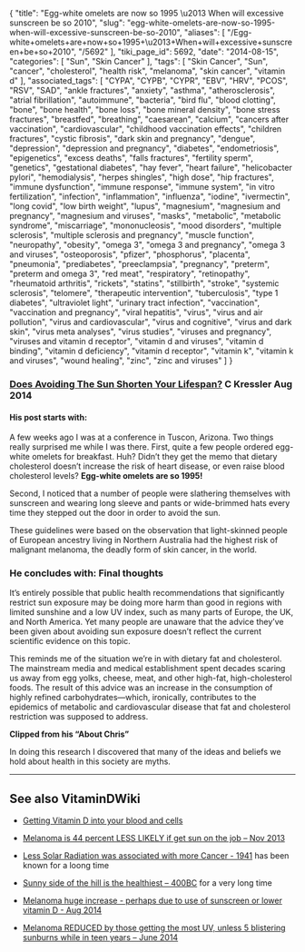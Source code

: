 {
    "title": "Egg-white omelets are now so 1995 \u2013 When will excessive sunscreen be so 2010",
    "slug": "egg-white-omelets-are-now-so-1995-when-will-excessive-sunscreen-be-so-2010",
    "aliases": [
        "/Egg-white+omelets+are+now+so+1995+\u2013+When+will+excessive+sunscreen+be+so+2010",
        "/5692"
    ],
    "tiki_page_id": 5692,
    "date": "2014-08-15",
    "categories": [
        "Sun",
        "Skin Cancer"
    ],
    "tags": [
        "Skin Cancer",
        "Sun",
        "cancer",
        "cholesterol",
        "health risk",
        "melanoma",
        "skin cancer",
        "vitamin d"
    ],
    "associated_tags": [
        "CYPA",
        "CYPB",
        "CYPR",
        "EBV",
        "HRV",
        "PCOS",
        "RSV",
        "SAD",
        "ankle fractures",
        "anxiety",
        "asthma",
        "atherosclerosis",
        "atrial fibrillation",
        "autoimmune",
        "bacteria",
        "bird flu",
        "blood clotting",
        "bone",
        "bone health",
        "bone loss",
        "bone mineral density",
        "bone stress fractures",
        "breastfed",
        "breathing",
        "caesarean",
        "calcium",
        "cancers after vaccination",
        "cardiovascular",
        "childhood vaccination effects",
        "children fractures",
        "cystic fibrosis",
        "dark skin and pregnancy",
        "dengue",
        "depression",
        "depression and pregnancy",
        "diabetes",
        "endometriosis",
        "epigenetics",
        "excess deaths",
        "falls fractures",
        "fertility sperm",
        "genetics",
        "gestational diabetes",
        "hay fever",
        "heart failure",
        "helicobacter pylori",
        "hemodialysis",
        "herpes shingles",
        "high dose",
        "hip fractures",
        "immune dysfunction",
        "immune response",
        "immune system",
        "in vitro fertilization",
        "infection",
        "inflammation",
        "influenza",
        "iodine",
        "ivermectin",
        "long covid",
        "low birth weight",
        "lupus",
        "magnesium",
        "magnesium and pregnancy",
        "magnesium and viruses",
        "masks",
        "metabolic",
        "metabolic syndrome",
        "miscarriage",
        "mononucleosis",
        "mood disorders",
        "multiple sclerosis",
        "multiple sclerosis and pregnancy",
        "muscle function",
        "neuropathy",
        "obesity",
        "omega 3",
        "omega 3 and pregnancy",
        "omega 3 and viruses",
        "osteoporosis",
        "pfizer",
        "phosphorus",
        "placenta",
        "pneumonia",
        "prediabetes",
        "preeclampsia",
        "pregnancy",
        "preterm",
        "preterm and omega 3",
        "red meat",
        "respiratory",
        "retinopathy",
        "rheumatoid arthritis",
        "rickets",
        "statins",
        "stillbirth",
        "stroke",
        "systemic sclerosis",
        "telomere",
        "therapeutic intervention",
        "tuberculosis",
        "type 1 diabetes",
        "ultraviolet light",
        "urinary tract infection",
        "vaccination",
        "vaccination and pregnancy",
        "viral hepatitis",
        "virus",
        "virus and air pollution",
        "virus and cardiovascular",
        "virus and cognitive",
        "virus and dark skin",
        "virus meta analyses",
        "virus studies",
        "viruses and pregnancy",
        "viruses and vitamin d receptor",
        "vitamin d and viruses",
        "vitamin d binding",
        "vitamin d deficiency",
        "vitamin d receptor",
        "vitamin k",
        "vitamin k and viruses",
        "wound healing",
        "zinc",
        "zinc and viruses"
    ]
}


### [Does Avoiding The Sun Shorten Your Lifespan?](http://chriskresser.com/does-avoiding-the-sun-shorten-your-lifespan) C Kressler Aug 2014

#### His post starts with:

A few weeks ago I was at a conference in Tuscon, Arizona. Two things really surprised me while I was there. First, quite a few people ordered egg-white omelets for breakfast. Huh? Didn’t they get the memo that dietary cholesterol doesn’t increase the risk of heart disease, or even raise blood cholesterol levels?  **Egg-white omelets are so 1995!** 

Second, I noticed that a number of people were slathering themselves with sunscreen and wearing long sleeve and pants or wide-brimmed hats every time they stepped out the door in order to avoid the sun. 

These guidelines were based on the observation that light-skinned people of European ancestry living in Northern Australia had the highest risk of malignant melanoma, the deadly form of skin cancer, in the world. 

### He concludes with: Final thoughts

It’s entirely possible that public health recommendations that significantly restrict sun exposure may be doing more harm than good in regions with limited sunshine and a low UV index, such as many parts of Europe, the UK, and North America. Yet many people are unaware that the advice they’ve been given about avoiding sun exposure doesn’t reflect the current scientific evidence on this topic.

This reminds me of the situation we’re in with dietary fat and cholesterol. The mainstream media and medical establishment spent decades scaring us away from egg yolks, cheese, meat, and other high-fat, high-cholesterol foods. The result of this advice was an increase in the consumption of highly refined carbohydrates—which, ironically, contributes to the epidemics of metabolic and cardiovascular disease that fat and cholesterol restriction was supposed to address.

 **Clipped from his “About Chris”** 

In doing this research I discovered that many of the ideas and beliefs we hold about health in this society are myths.

---

## See also VitaminDWiki

* [Getting Vitamin D into your blood and cells](/posts/getting-vitamin-d-into-your-blood-and-cells)

* [Melanoma is 44 percent LESS LIKELY if get sun on the job – Nov 2013](/posts/melanoma-is-44-percent-less-likely-if-get-sun-on-the-job)

* [Less Solar Radiation was associated with more Cancer - 1941](/posts/less-solar-radiation-was-associated-with-more-cancer-1941) has been known for a loong time

* [Sunny side of the hill is the healthiest – 400BC](/posts/sunny-side-of-the-hill-is-the-healthiest-400bc)  for a very long time

* [Melanoma huge increase - perhaps due to use of sunscreen or lower vitamin D - Aug 2014](/posts/melanoma-huge-increase-perhaps-due-to-use-of-sunscreen-or-lower-vitamin-d)

* [Melanoma REDUCED by those getting the most UV, unless 5 blistering sunburns while in teen years – June 2014](/posts/melanoma-reduced-by-those-getting-the-most-uv-unless-5-blistering-sunburns-while-in-teen-years)